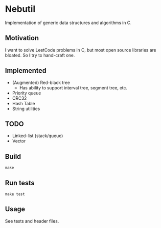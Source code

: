# Nebutil

Implementation of generic data structures and algorithms in C.

## Motivation

I want to solve LeetCode problems in C, but most open source libraries are bloated. So I try to hand-craft one.

## Implemented

- (Augmented) Red-black tree
    - Has ability to support interval tree, segment tree, etc.
- Priority queue
- CRC32
- Hash Table
- String utilities

## TODO

- Linked-list (stack/queue)
- Vector

## Build

```
make
```

## Run tests

```
make test
```

## Usage

See tests and header files.

